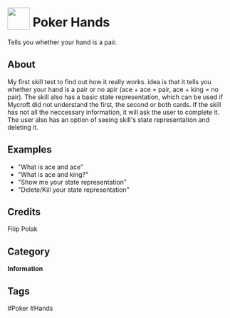 # <img src="https://raw.githack.com/FortAwesome/Font-Awesome/master/svgs/solid/dollar-sign.svg" card_color="#6897BB" width="50" height="50" style="vertical-align:bottom"/> Poker Hands
Tells you whether your hand is a pair. 

## About
My first skill test to find out how it really works. idea is that it tells you whether your hand is a pair or no apir (ace + ace = pair, ace + king = no pair). The skill also has a basic state representation, which can be used if Mycroft did not understand the first, the second or both cards. If the skill has not all the neccessary information, it will ask the user to complete it. The user also has an option of seeing skill's state representation and deleting it.

## Examples
* "What is ace and ace"
* "What is ace and king?"
* "Show me your state representation"
* "Delete/Kill your state representation"

## Credits
Filip Polak

## Category
**Information**

## Tags
#Poker
#Hands

